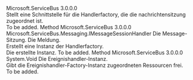 <Type Name="IMessageSessionHandlerFactory" FullName="Microsoft.ServiceBus.Messaging.IMessageSessionHandlerFactory">
  <TypeSignature Language="C#" Value="public interface IMessageSessionHandlerFactory" />
  <TypeSignature Language="ILAsm" Value=".class public interface auto ansi abstract IMessageSessionHandlerFactory" />
  <TypeSignature Language="DocId" Value="T:Microsoft.ServiceBus.Messaging.IMessageSessionHandlerFactory" />
  <TypeSignature Language="VB.NET" Value="Public Interface IMessageSessionHandlerFactory" />
  <TypeSignature Language="F#" Value="type IMessageSessionHandlerFactory = interface" />
  <AssemblyInfo>
    <AssemblyName>Microsoft.ServiceBus</AssemblyName>
    <AssemblyVersion>3.0.0.0</AssemblyVersion>
  </AssemblyInfo>
  <Interfaces />
  <Docs>
    <summary>Stellt eine Schnittstelle für die Handlerfactory, die die nachrichtensitzung zugeordnet ist.</summary>
    <remarks>To be added.</remarks>
  </Docs>
  <Members>
    <Member MemberName="CreateInstance">
      <MemberSignature Language="C#" Value="public Microsoft.ServiceBus.Messaging.IMessageSessionHandler CreateInstance (Microsoft.ServiceBus.Messaging.MessageSession session, Microsoft.ServiceBus.Messaging.BrokeredMessage message);" />
      <MemberSignature Language="ILAsm" Value=".method public hidebysig newslot virtual instance class Microsoft.ServiceBus.Messaging.IMessageSessionHandler CreateInstance(class Microsoft.ServiceBus.Messaging.MessageSession session, class Microsoft.ServiceBus.Messaging.BrokeredMessage message) cil managed" />
      <MemberSignature Language="DocId" Value="M:Microsoft.ServiceBus.Messaging.IMessageSessionHandlerFactory.CreateInstance(Microsoft.ServiceBus.Messaging.MessageSession,Microsoft.ServiceBus.Messaging.BrokeredMessage)" />
      <MemberSignature Language="VB.NET" Value="Public Function CreateInstance (session As MessageSession, message As BrokeredMessage) As IMessageSessionHandler" />
      <MemberSignature Language="F#" Value="abstract member CreateInstance : Microsoft.ServiceBus.Messaging.MessageSession * Microsoft.ServiceBus.Messaging.BrokeredMessage -&gt; Microsoft.ServiceBus.Messaging.IMessageSessionHandler" Usage="iMessageSessionHandlerFactory.CreateInstance (session, message)" />
      <MemberType>Method</MemberType>
      <AssemblyInfo>
        <AssemblyName>Microsoft.ServiceBus</AssemblyName>
        <AssemblyVersion>3.0.0.0</AssemblyVersion>
      </AssemblyInfo>
      <ReturnValue>
        <ReturnType>Microsoft.ServiceBus.Messaging.IMessageSessionHandler</ReturnType>
      </ReturnValue>
      <Parameters>
        <Parameter Name="session" Type="Microsoft.ServiceBus.Messaging.MessageSession" />
        <Parameter Name="message" Type="Microsoft.ServiceBus.Messaging.BrokeredMessage" />
      </Parameters>
      <Docs>
        <param name="session">Die Message-Sitzung.</param>
        <param name="message">Die Meldung.</param>
        <summary>Erstellt eine Instanz der Handlerfactory.</summary>
        <returns>Die erstellte Instanz.</returns>
        <remarks>To be added.</remarks>
      </Docs>
    </Member>
    <Member MemberName="DisposeInstance">
      <MemberSignature Language="C#" Value="public void DisposeInstance (Microsoft.ServiceBus.Messaging.IMessageSessionHandler handler);" />
      <MemberSignature Language="ILAsm" Value=".method public hidebysig newslot virtual instance void DisposeInstance(class Microsoft.ServiceBus.Messaging.IMessageSessionHandler handler) cil managed" />
      <MemberSignature Language="DocId" Value="M:Microsoft.ServiceBus.Messaging.IMessageSessionHandlerFactory.DisposeInstance(Microsoft.ServiceBus.Messaging.IMessageSessionHandler)" />
      <MemberSignature Language="VB.NET" Value="Public Sub DisposeInstance (handler As IMessageSessionHandler)" />
      <MemberSignature Language="F#" Value="abstract member DisposeInstance : Microsoft.ServiceBus.Messaging.IMessageSessionHandler -&gt; unit" Usage="iMessageSessionHandlerFactory.DisposeInstance handler" />
      <MemberType>Method</MemberType>
      <AssemblyInfo>
        <AssemblyName>Microsoft.ServiceBus</AssemblyName>
        <AssemblyVersion>3.0.0.0</AssemblyVersion>
      </AssemblyInfo>
      <ReturnValue>
        <ReturnType>System.Void</ReturnType>
      </ReturnValue>
      <Parameters>
        <Parameter Name="handler" Type="Microsoft.ServiceBus.Messaging.IMessageSessionHandler" />
      </Parameters>
      <Docs>
        <param name="handler">Die Ereignishandler-Instanz.</param>
        <summary>Gibt die Ereignishandler-Factory-Instanz zugeordneten Ressourcen frei.</summary>
        <remarks>To be added.</remarks>
      </Docs>
    </Member>
  </Members>
</Type>